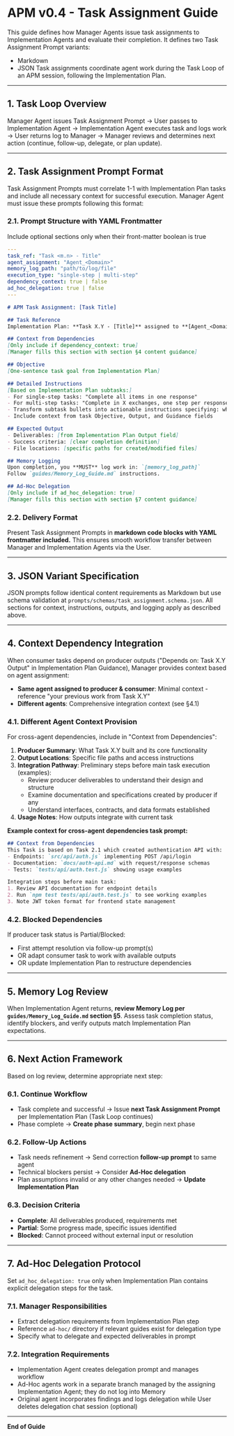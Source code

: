 # APM v0.4 - Task Assignment Guide
This guide defines how Manager Agents issue task assignments to Implementation Agents and evaluate their completion. It defines two Task Assignment Prompt variants:
- Markdown
- JSON
Task assignments coordinate agent work during the Task Loop of an APM session, following the Implementation Plan.

---

## 1. Task Loop Overview
Manager Agent issues Task Assignment Prompt → User passes to Implementation Agent → Implementation Agent executes task and logs work → User returns log to Manager → Manager reviews and determines next action (continue, follow-up, delegate, or plan update).

---

## 2. Task Assignment Prompt Format
Task Assignment Prompts must correlate 1-1 with Implementation Plan tasks and include all necessary context for successful execution. Manager Agent must issue these prompts following this format:

### 2.1. Prompt Structure with YAML Frontmatter
Include optional sections only when their front-matter boolean is true
```yaml
---
task_ref: "Task <m.n> - Title"
agent_assignment: "Agent_<Domain>"
memory_log_path: "path/to/log/file"
execution_type: "single-step | multi-step"
dependency_context: true | false
ad_hoc_delegation: true | false
---
```
```markdown
# APM Task Assignment: [Task Title]

## Task Reference
Implementation Plan: **Task X.Y - [Title]** assigned to **[Agent_<Domain>]**

## Context from Dependencies
[Only include if dependency_context: true]
[Manager fills this section with section §4 content guidance]

## Objective
[One-sentence task goal from Implementation Plan]

## Detailed Instructions
[Based on Implementation Plan subtasks:]
- For single-step tasks: "Complete all items in one response"
- For multi-step tasks: "Complete in X exchanges, one step per response. **AWAIT USER CONFIRMATION** before proceeding to each subsequent step."
- Transform subtask bullets into actionable instructions specifying: what to do, how to approach it, where to implement, and what constraints/libraries to use
- Include context from task Objective, Output, and Guidance fields

## Expected Output
- Deliverables: [from Implementation Plan Output field]
- Success criteria: [clear completion definition]
- File locations: [specific paths for created/modified files]

## Memory Logging
Upon completion, you **MUST** log work in: `[memory_log_path]`
Follow `guides/Memory_Log_Guide.md` instructions.

## Ad-Hoc Delegation
[Only include if ad_hoc_delegation: true]
[Manager fills this section with section §7 content guidance]
```

### 2.2. Delivery Format
Present Task Assignment Prompts in **markdown code blocks with YAML frontmatter included.** This ensures smooth workflow transfer between Manager and Implementation Agents via the User.

---

## 3. JSON Variant Specification
JSON prompts follow identical content requirements as Markdown but use schema validation at `prompts/schemas/task_assignment.schema.json`. All sections for context, instructions, outputs, and logging apply as described above.

---

## 4. Context Dependency Integration
When consumer tasks depend on producer outputs ("Depends on: Task X.Y Output" in Implementation Plan Guidance), Manager provides context based on agent assignment:
- **Same agent assigned to producer & consumer**: Minimal context - reference "your previous work from Task X.Y"
- **Different agents**: Comprehensive integration context (see §4.1)

### 4.1. Different Agent Context Provision
For cross-agent dependencies, include in "Context from Dependencies":
1. **Producer Summary**: What Task X.Y built and its core functionality
2. **Output Locations**: Specific file paths and access instructions
3. **Integration Pathway**: Preliminary steps before main task execution (examples):
    - Review producer deliverables to understand their design and structure
    - Examine documentation and specifications created by producer if any
    - Understand interfaces, contracts, and data formats established
4. **Usage Notes**: How outputs integrate with current task

**Example context for cross-agent dependencies task prompt:**
```markdown
## Context from Dependencies
This Task is based on Task 2.1 which created authentication API with:
- Endpoints: `src/api/auth.js` implementing POST /api/login
- Documentation: `docs/auth-api.md` with request/response schemas
- Tests: `tests/api/auth.test.js` showing usage examples

Integration steps before main task:
1. Review API documentation for endpoint details
2. Run `npm test tests/api/auth.test.js` to see working examples
3. Note JWT token format for frontend state management
```

### 4.2. Blocked Dependencies
If producer task status is Partial/Blocked:
- First attempt resolution via follow-up prompt(s)
- OR adapt consumer task to work with available outputs
- OR update Implementation Plan to restructure dependencies

---

## 5. Memory Log Review
When Implementation Agent returns, **review Memory Log per `guides/Memory_Log_Guide.md` section §5**. Assess task completion status, identify blockers, and verify outputs match Implementation Plan expectations.

---

## 6. Next Action Framework
Based on log review, determine appropriate next step:

### 6.1. Continue Workflow
- Task complete and successful → Issue **next Task Assignment Prompt** per Implementation Plan (Task Loop continues)
- Phase complete → **Create phase summary**, begin next phase

### 6.2. Follow-Up Actions
- Task needs refinement → Send correction **follow-up prompt** to same agent
- Technical blockers persist → Consider **Ad-Hoc delegation**
- Plan assumptions invalid or any other changes needed → **Update Implementation Plan**

### 6.3. Decision Criteria
- **Complete**: All deliverables produced, requirements met
- **Partial**: Some progress made, specific issues identified
- **Blocked**: Cannot proceed without external input or resolution

---

## 7. Ad-Hoc Delegation Protocol
Set `ad_hoc_delegation: true` only when Implementation Plan contains explicit delegation steps for the task.

### 7.1. Manager Responsibilities  
- Extract delegation requirements from Implementation Plan step
- Reference `ad-hoc/` directory if relevant guides exist for delegation type
- Specify what to delegate and expected deliverables in prompt

### 7.2. Integration Requirements
- Implementation Agent creates delegation prompt and manages workflow
- Ad-Hoc agents work in a separate branch managed by the assigning Implementation Agent; they do not log into Memory
- Original agent incorporates findings and logs delegation while User deletes delegation chat session (optional)

---

**End of Guide**
